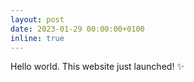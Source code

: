 ```yaml
---
layout: post
date: 2023-01-29 00:00:00+0100
inline: true
---
```


Hello world. This website just launched! :sparkles:
